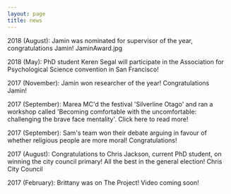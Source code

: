 ```yaml
---
layout: page
title: news
---
```


2018 (August): Jamin was nominated for supervisor of the year, congratulations Jamin! 
JaminAward.jpg

2018 (May): PhD student Keren Segal will participate in the Association for Psychological Science convention in San Francisco!

2017 (November): Jamin won researcher of the year! Congratulations Jamin! 

2017 (September): Marea MC'd the festival 'Silverline Otago' and ran a workshop called 'Becoming comfortable with the uncomfortable: challenging the brave face mentality'. Click here to read more! 

2017 (September): Sam's team won their debate arguing in favour of whether religious people are more moral! Congratulations!   

2017 (August): Congratulations to Chris Jackson, current PhD student, on winning the city council primary! All the best in the general election!  Chris City Council

2017 (February): Brittany was on The Project! Video coming soon! 
